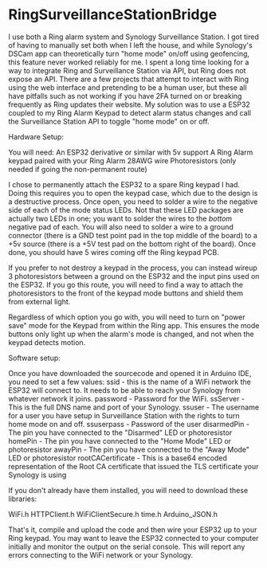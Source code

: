 # RingSurveillanceStationBridge

I use both a Ring alarm system and Synology Surveillance Station. I got tired of having to manually set both when I left the house, and while Synology's DSCam app can theoretically turn "home mode" on/off using geofencing, this feature never worked reliably for me. I spent a long time looking for a way to integrate Ring and Surveillance Station via API, but Ring does not expose an API. There are a few projects that attempt to interact with Ring using the web interface and pretending to be a human user, but these all have pitfalls such as not working if you have 2FA turned on or breaking frequently as Ring updates their website. My solution was to use a ESP32 coupled to my Ring Alarm Keypad to detect alarm status changes and call the Surveillance Station API to toggle "home mode" on or off. 

Hardware Setup:

You will need:
An ESP32 derivative or similar with 5v support
A Ring Alarm keypad paired with your Ring Alarm
28AWG wire
Photoresistors (only needed if going the non-permanent route)

I chose to permanently attach the ESP32 to a spare Ring keypad I had. Doing this requires you to open the keypad case, which due to the design is a destructive process. Once open, you need to solder a wire to the negative side of each of the mode status LEDs. Not that these LED packages are actually two LEDs in one; you want to solder the wires to the *bottom* negative pad of each. You will also need to solder a wire to a ground connector (there is a GND test point pad in the top middle of the board) to a +5v source (there is a +5V test pad on the bottom right of the board). Once done, you should have 5 wires coming off the Ring keypad PCB.

If you prefer to not destroy a keypad in the process, you can instead wireup 3 photoresistors between a ground on the ESP32 and the input pins used on the ESP32. If you go this route, you will need to find a way to attach the photoresistors to the front of the keypad mode buttons and shield them from external light.

Regardless of which option you go with, you will need to turn on "power save" mode for the Keypad from within the Ring app. This ensures the mode buttons only light up when the alarm's mode is changed, and not when the keypad detects motion.

Software setup:

Once you have downloaded the sourcecode and opened it in Arduino IDE, you need to set a few values:
ssid - this is the name of a WiFi network the ESP32 will connect to. It needs to be able to reach your Synology from whatever network it joins.
password - Password for the WiFi.
ssServer - This is the full DNS name and port of your Synology.
ssuser - The username for a user you have setup in Surveillance Station with the rights to turn home mode on and off.
ssuserpass - Password of the user
disarmedPin - The pin you have connected to the "Disarmed" LED or photoresistor
homePin - The pin you have connected to the "Home Mode" LED or photoresistor
awayPin - The pin you have connected to the "Away Mode" LED or photoresistor
rootCACertificate - This is a base64 encoded representation of the Root CA certificate that issued the TLS certificate your Synology is using

If you don't already have them installed, you will need to download these libraries:

WiFi.h
HTTPClient.h
WiFiClientSecure.h
time.h
Arduino_JSON.h

That's it, compile and upload the code and then wire your ESP32 up to your Ring keypad. You may want to leave the ESP32 connected to your computer initially and monitor the output on the serial console. This will report any errors connecting to the WiFi network or your Synology.